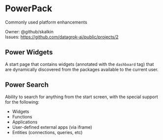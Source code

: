 # PowerPack

Commonly used platform enhancements

Owner: @github/skalkin  
Issues: https://github.com/datagrok-ai/public/projects/2

## Power Widgets

A start page that contains widgets (annotated with the `dashboard` tag) that are dynamically discovered from the packages available to the current user.

## Power Search

Ability to search for anything from the start screen, with the special support for the following:
* Widgets
* Functions
* Applications
* User-defined external apps (via iframe)
* Entities (connections, queries, etc)
